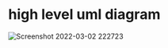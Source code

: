 # high level uml diagram
![Screenshot 2022-03-02 222723](https://user-images.githubusercontent.com/98838252/156411963-92689e51-cee4-49c5-ab2a-a78d12b2eab9.png)
